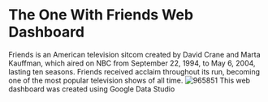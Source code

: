# The One With Friends Web Dashboard

Friends is an American television sitcom created by David Crane and Marta Kauffman, which aired on NBC from September 22, 1994, to May 6, 2004, lasting ten seasons. Friends received acclaim throughout its run, becoming one of the most popular television shows of all time.
![965851](https://user-images.githubusercontent.com/102453318/171098380-082b0501-0587-48db-8ef3-866192ba7edb.jpg)
This web dashboard was created using Google Data Studio
